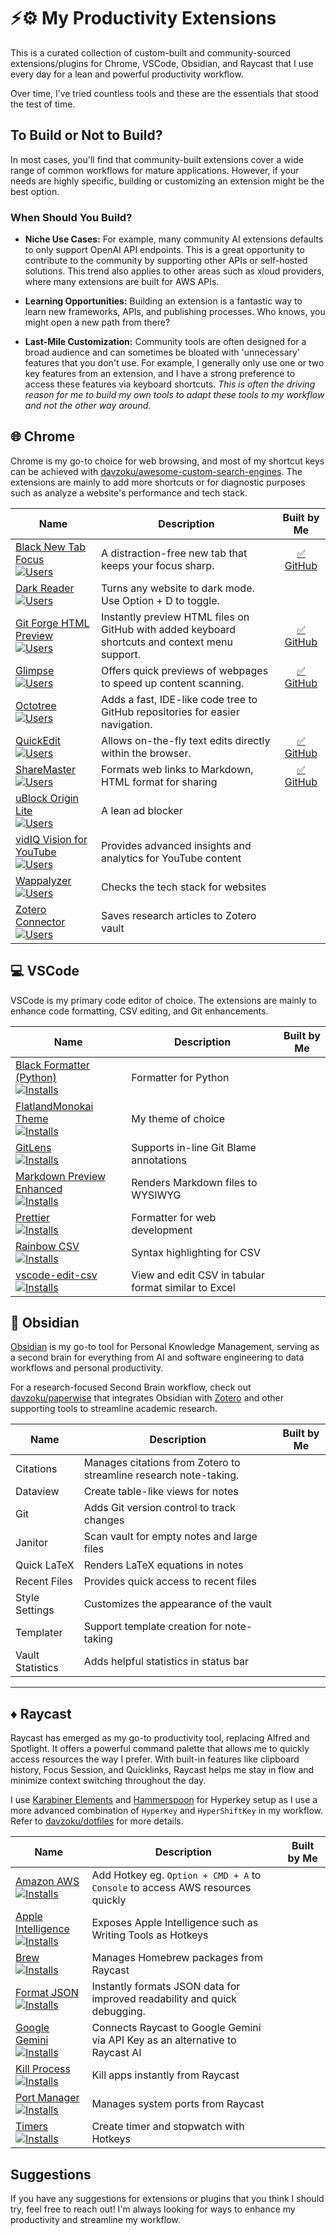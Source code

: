 # ⚡⚙️ My Productivity Extensions

This is a curated collection of custom-built and community-sourced extensions/plugins for Chrome, VSCode, Obsidian, and Raycast that I use every day for a lean and powerful productivity workflow.

Over time, I’ve tried countless tools and these are the essentials that stood the test of time.

## To Build or Not to Build?

In most cases, you'll find that community-built extensions cover a wide range of common workflows for mature applications. However, if your needs are highly specific, building or customizing an extension might be the best option.

### When Should You Build?

- **Niche Use Cases:**
  For example, many community AI extensions defaults to only support OpenAI API endpoints. This is a great opportunity to contribute to the community by supporting other APIs or self-hosted solutions. This trend also applies to other areas such as xloud providers, where many extensions are built for AWS APIs.

- **Learning Opportunities:**
  Building an extension is a fantastic way to learn new frameworks, APIs, and publishing processes. Who knows, you might open a new path from there?

- **Last-Mile Customization:**
  Community tools are often designed for a broad audience and can sometimes be bloated with 'unnecessary' features that you don't use. For example, I generally only use one or two key features from an extension, and I have a strong preference to access these features via keyboard shortcuts. _This is often the driving reason for me to build my own tools to adapt these tools to my workflow and not the other way around._

## 🌐 Chrome

Chrome is my go-to choice for web browsing, and most of my shortcut keys can be achieved with [davzoku/awesome-custom-search-engines](https://github.com/davzoku/awesome-custom-search-engines). The extensions are mainly to add more shortcuts or for diagnostic purposes such as analyze a website's performance and tech stack.

| Name                                                                                                                                                                                                                                                                                                                               | Description                                                                                    |                            Built by Me                             |
| ---------------------------------------------------------------------------------------------------------------------------------------------------------------------------------------------------------------------------------------------------------------------------------------------------------------------------------- | ---------------------------------------------------------------------------------------------- | :----------------------------------------------------------------: |
| [Black New Tab Focus](https://chromewebstore.google.com/detail/black-new-tab-focus/picgjdlclngdpmmjhonhkkadanphjcig) <br> [![Users](https://img.shields.io/chrome-web-store/users/picgjdlclngdpmmjhonhkkadanphjcig)](https://chromewebstore.google.com/detail/black-new-tab-focus/picgjdlclngdpmmjhonhkkadanphjcig)                | A distraction-free new tab that keeps your focus sharp.                                        |    [✅ GitHub](https://github.com/davzoku/black-new-tab-focus)     |
| [Dark Reader](https://chromewebstore.google.com/detail/dark-reader/eimadpbcbfnmbkopoojfekhnkhdbieeh) <br> [![Users](https://img.shields.io/chrome-web-store/users/eimadpbcbfnmbkopoojfekhnkhdbieeh)](https://chromewebstore.google.com/detail/dark-reader/eimadpbcbfnmbkopoojfekhnkhdbieeh)                                        | Turns any website to dark mode. Use Option + D to toggle.                                      |                                                                    |
| [Git Forge HTML Preview](https://chromewebstore.google.com/detail/git-forge-html-preview-in/gfhpdagbjajommngkcloffbfbmfhakcb) <br> [![Users](https://img.shields.io/chrome-web-store/users/gfhpdagbjajommngkcloffbfbmfhakcb)](https://chromewebstore.google.com/detail/git-forge-html-preview-in/gfhpdagbjajommngkcloffbfbmfhakcb) | Instantly preview HTML files on GitHub with added keyboard shortcuts and context menu support. | [✅ GitHub](https://github.com/davzoku/html-preview-web-extension) |
| [Glimpse](https://chromewebstore.google.com/detail/glimpse-toggle-password-w/bghfjbhadcfkncomakojfpdfaodjngjj) <br> [![Users](https://img.shields.io/chrome-web-store/users/bghfjbhadcfkncomakojfpdfaodjngjj)](https://chromewebstore.google.com/detail/glimpse-toggle-password-w/bghfjbhadcfkncomakojfpdfaodjngjj)                | Offers quick previews of webpages to speed up content scanning.                                |          [✅ GitHub](https://github.com/davzoku/glimpse)           |
| [Octotree](https://chromewebstore.google.com/detail/octotree-github-code-tree/bkhaagjahfmjljalopjnoealnfndnagc) <br> [![Users](https://img.shields.io/chrome-web-store/users/bkhaagjahfmjljalopjnoealnfndnagc)](https://chromewebstore.google.com/detail/octotree-github-code-tree/bkhaagjahfmjljalopjnoealnfndnagc)               | Adds a fast, IDE-like code tree to GitHub repositories for easier navigation.                  |                                                                    |
| [QuickEdit](https://chromewebstore.google.com/detail/quickedit-edit-local-page/kfgkcpcagbflnecejofneecfbcnodboh) <br> [![Users](https://img.shields.io/chrome-web-store/users/kfgkcpcagbflnecejofneecfbcnodboh)](https://chromewebstore.google.com/detail/quickedit-edit-local-page/kfgkcpcagbflnecejofneecfbcnodboh)              | Allows on-the-fly text edits directly within the browser.                                      |         [✅ GitHub](https://github.com/davzoku/quickedit)          |
| [ShareMaster](https://chromewebstore.google.com/detail/sharemaster-copy-title-ur/cglaemmecoiemahimhggkppegekpfdca) <br> [![Users](https://img.shields.io/chrome-web-store/users/cglaemmecoiemahimhggkppegekpfdca)](https://chromewebstore.google.com/detail/sharemaster-copy-title-ur/cglaemmecoiemahimhggkppegekpfdca)            | Formats web links to Markdown, HTML format for sharing                                         |        [✅ GitHub](https://github.com/davzoku/sharemaster)         |
| [uBlock Origin Lite](https://chromewebstore.google.com/detail/ublock-origin-lite/ddkjiahejlhfcafbddmgiahcphecmpfh) <br> [![Users](https://img.shields.io/chrome-web-store/users/ddkjiahejlhfcafbddmgiahcphecmpfh)](https://chromewebstore.google.com/detail/ublock-origin-lite/ddkjiahejlhfcafbddmgiahcphecmpfh)                   | A lean ad blocker                                                                              |                                                                    |
| [vidIQ Vision for YouTube](https://chromewebstore.google.com/detail/vidiq-vision-for-youtube/pachckjkecffpdphbpmfolblodfkgbhl) <br> [![Users](https://img.shields.io/chrome-web-store/users/pachckjkecffpdphbpmfolblodfkgbhl)](https://chromewebstore.google.com/detail/vidiq-vision-for-youtube/pachckjkecffpdphbpmfolblodfkgbhl) | Provides advanced insights and analytics for YouTube content                                   |                                                                    |
| [Wappalyzer](https://chromewebstore.google.com/detail/wappalyzer-technology-pro/gppongmhjkpfnbhagpmjfkannfbllamg) <br> [![Users](https://img.shields.io/chrome-web-store/users/gppongmhjkpfnbhagpmjfkannfbllamg)](https://chromewebstore.google.com/detail/wappalyzer-technology-pro/gppongmhjkpfnbhagpmjfkannfbllamg)             | Checks the tech stack for websites                                                             |                                                                    |
| [Zotero Connector](https://chromewebstore.google.com/detail/zotero-connector/ekhagklcjbdpajgpjgmbionohlpdbjgc) <br> [![Users](https://img.shields.io/chrome-web-store/users/ekhagklcjbdpajgpjgmbionohlpdbjgc)](https://chromewebstore.google.com/detail/zotero-connector/ekhagklcjbdpajgpjgmbionohlpdbjgc)                         | Saves research articles to Zotero vault                                                        |                                                                    |

## 💻 VSCode

VSCode is my primary code editor of choice. The extensions are mainly to enhance code formatting, CSV editing, and Git enhancements.

| Name                                                                                                                                                                                                                                                                                                                                    | Description                                          | Built by Me |
| --------------------------------------------------------------------------------------------------------------------------------------------------------------------------------------------------------------------------------------------------------------------------------------------------------------------------------------- | ---------------------------------------------------- | :---------: |
| [Black Formatter (Python)](https://marketplace.visualstudio.com/items?itemName=ms-python.black-formatter) <br> [![Installs](https://img.shields.io/visual-studio-marketplace/i/ms-python.black-formatter?label=installs)](https://marketplace.visualstudio.com/items?itemName=ms-python.black-formatter)                                | Formatter for Python                                 |             |
| [FlatlandMonokai Theme](https://marketplace.visualstudio.com/items?itemName=gerane.Theme-FlatlandMonokai) <br> [![Installs](https://img.shields.io/visual-studio-marketplace/i/gerane.Theme-FlatlandMonokai?label=installs)](https://marketplace.visualstudio.com/items?itemName=gerane.Theme-FlatlandMonokai)                          | My theme of choice                                   |             |
| [GitLens](https://marketplace.visualstudio.com/items?itemName=eamodio.gitlens) <br> [![Installs](https://img.shields.io/visual-studio-marketplace/i/eamodio.gitlens?label=installs)](https://marketplace.visualstudio.com/items?itemName=eamodio.gitlens)                                                                               | Supports in-line Git Blame annotations               |             |
| [Markdown Preview Enhanced](https://marketplace.visualstudio.com/items?itemName=shd101wyy.markdown-preview-enhanced) <br> [![Installs](https://img.shields.io/visual-studio-marketplace/i/shd101wyy.markdown-preview-enhanced?label=installs)](https://marketplace.visualstudio.com/items?itemName=shd101wyy.markdown-preview-enhanced) | Renders Markdown files to WYSIWYG                    |             |
| [Prettier](https://marketplace.visualstudio.com/items?itemName=esbenp.prettier-vscode) <br> [![Installs](https://img.shields.io/visual-studio-marketplace/i/esbenp.prettier-vscode?label=installs)](https://marketplace.visualstudio.com/items?itemName=esbenp.prettier-vscode)                                                         | Formatter for web development                        |             |
| [Rainbow CSV](https://marketplace.visualstudio.com/items?itemName=mechatroner.rainbow-csv) <br> [![Installs](https://img.shields.io/visual-studio-marketplace/i/mechatroner.rainbow-csv?label=installs)](https://marketplace.visualstudio.com/items?itemName=mechatroner.rainbow-csv)                                                   | Syntax highlighting for CSV                          |             |
| [vscode-edit-csv](https://marketplace.visualstudio.com/items?itemName=janisdd.vscode-edit-csv) <br> [![Installs](https://img.shields.io/visual-studio-marketplace/i/janisdd.vscode-edit-csv?label=installs)](https://marketplace.visualstudio.com/items?itemName=janisdd.vscode-edit-csv)                                               | View and edit CSV in tabular format similar to Excel |             |

## 🧠 Obsidian

[Obsidian](https://obsidian.md) is my go-to tool for Personal Knowledge Management, serving as a second brain for everything from AI and software engineering to data workflows and personal productivity.

For a research-focused Second Brain workflow, check out [davzoku/paperwise](https://github.com/davzoku/paperwise) that integrates Obsidian with [Zotero](https://www.zotero.org/) and other supporting tools to streamline academic research.

| Name             | Description                                                       | Built by Me |
| ---------------- | ----------------------------------------------------------------- | :---------: |
| Citations        | Manages citations from Zotero to streamline research note-taking. |             |
| Dataview         | Create table-like views for notes                                 |             |
| Git              | Adds Git version control to track changes                         |             |
| Janitor          | Scan vault for empty notes and large files                        |             |
| Quick LaTeX      | Renders LaTeX equations in notes                                  |             |
| Recent Files     | Provides quick access to recent files                             |             |
| Style Settings   | Customizes the appearance of the vault                            |             |
| Templater        | Support template creation for note-taking                         |             |
| Vault Statistics | Adds helpful statistics in status bar                             |             |

---

## ♦️ Raycast

Raycast has emerged as my go-to productivity tool, replacing Alfred and Spotlight. It offers a powerful command palette that allows me to quickly access resources the way I prefer. With built-in features like clipboard history, Focus Session, and Quicklinks, Raycast helps me stay in flow and minimize context switching throughout the day.

I use [Karabiner Elements](https://karabiner-elements.pqrs.org/) and [Hammerspoon](https://www.hammerspoon.org/) for Hyperkey setup as I use a more advanced combination of `HyperKey` and `HyperShiftKey` in my workflow. Refer to [davzoku/dotfiles](https://github.com/davzoku/dotfiles/blob/master/macos-base/hammerspoon-app/base-init.lua) for more details.

| Name                                                                                                                                                                                                                                              | Description                                                                    | Built by Me |
| ------------------------------------------------------------------------------------------------------------------------------------------------------------------------------------------------------------------------------------------------- | ------------------------------------------------------------------------------ | :---------: |
| [Amazon AWS](https://www.raycast.com/Falcon/aws) <br> [![Installs](https://img.shields.io/raycast/dt/Falcon/aws)](https://www.raycast.com/Falcon/aws)                                                                                             | Add Hotkey eg. `Option + CMD + A` to `Console` to access AWS resources quickly |             |
| [Apple Intelligence](https://www.raycast.com/EvanZhouDev/raycast-apple-intelligence) <br> [![Installs](https://img.shields.io/raycast/dt/EvanZhouDev/raycast-apple-intelligence)](https://www.raycast.com/EvanZhouDev/raycast-apple-intelligence) | Exposes Apple Intelligence such as Writing Tools as Hotkeys                    |             |
| [Brew](https://www.raycast.com/nhojb/brew) <br> [![Installs](https://img.shields.io/raycast/dt/nhojb/brew)](https://www.raycast.com/nhojb/brew)                                                                                                   | Manages Homebrew packages from Raycast                                         |             |
| [Format JSON](https://www.raycast.com/destiner/json-format) <br> [![Installs](https://img.shields.io/raycast/dt/destiner/json-format)](https://www.raycast.com/destiner/json-format)                                                              | Instantly formats JSON data for improved readability and quick debugging.      |             |
| [Google Gemini](https://www.raycast.com/EvanZhouDev/raycast-gemini) <br> [![Installs](https://img.shields.io/raycast/dt/EvanZhouDev/raycast-gemini)](https://www.raycast.com/EvanZhouDev/raycast-gemini)                                          | Connects Raycast to Google Gemini via API Key as an alternative to Raycast AI  |             |
| [Kill Process](https://www.raycast.com/rolandleth/kill-process) <br> [![Installs](https://img.shields.io/raycast/dt/rolandleth/kill-process)](https://www.raycast.com/rolandleth/kill-process)                                                    | Kill apps instantly from Raycast                                               |             |
| [Port Manager](https://www.raycast.com/lucaschultz/port-manager) <br> [![Installs](https://img.shields.io/raycast/dt/lucaschultz/port-manager)](https://www.raycast.com/lucaschultz/port-manager)                                                 | Manages system ports from Raycast                                              |             |
| [Timers](https://www.raycast.com/ThatNerd/timers) <br> [![Installs](https://img.shields.io/raycast/dt/ThatNerd/timers)](https://www.raycast.com/ThatNerd/timers)                                                                                  | Create timer and stopwatch with Hotkeys                                        |             |

## Suggestions

If you have any suggestions for extensions or plugins that you think I should try, feel free to reach out! I'm always looking for ways to enhance my productivity and streamline my workflow.
